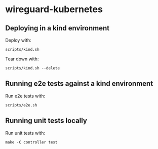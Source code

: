 # wireguard-kubernetes

## Deploying in a kind environment

Deploy with:
~~~
scripts/kind.sh
~~~

Tear down with:
~~~
scripts/kind.sh --delete
~~~

## Running e2e tests against a kind environment

Run e2e tests with:
~~~
scripts/e2e.sh
~~~

## Running unit tests locally

Run unit tests with:
~~~
make -C controller test
~~~
